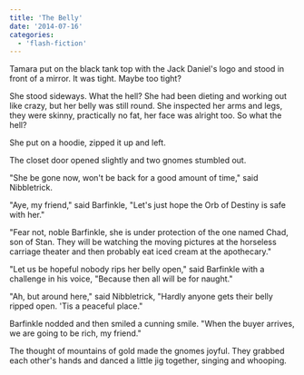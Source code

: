 ```yaml
---
title: 'The Belly'
date: '2014-07-16'
categories:
  - 'flash-fiction'
---
```


Tamara put on the black tank top with the Jack Daniel's logo and stood in front
of a mirror. It was tight. Maybe too tight?

<!-- truncate -->

She stood sideways. What the hell? She had been dieting and working out like
crazy, but her belly was still round. She inspected her arms and legs, they were
skinny, practically no fat, her face was alright too. So what the hell?

She put on a hoodie, zipped it up and left.

The closet door opened slightly and two gnomes stumbled out.

"She be gone now, won't be back for a good amount of time," said Nibbletrick.

"Aye, my friend," said Barfinkle, "Let's just hope the Orb of Destiny is safe
with her."

"Fear not, noble Barfinkle, she is under protection of the one named Chad, son
of Stan. They will be watching the moving pictures at the horseless carriage
theater and then probably eat iced cream at the apothecary."

"Let us be hopeful nobody rips her belly open," said Barfinkle with a challenge
in his voice, "Because then all will be for naught."

"Ah, but around here," said Nibbletrick, "Hardly anyone gets their belly ripped
open. 'Tis a peaceful place."

Barfinkle nodded and then smiled a cunning smile. "When the buyer arrives, we
are going to be rich, my friend."

The thought of mountains of gold made the gnomes joyful. They grabbed each
other's hands and danced a little jig together, singing and whooping.
